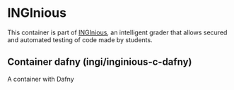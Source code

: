 INGInious
=========

This container is part of [INGInious](https://github.com/UCL-INGI/INGInious), an intelligent grader that allows secured and automated testing of code made by students.

Container dafny (ingi/inginious-c-dafny)
--------------------------------------------------------

A container with Dafny
